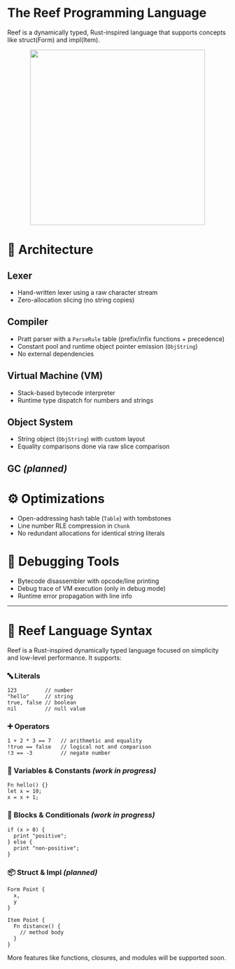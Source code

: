 # The Reef Programming Language

Reef is a dynamically typed, Rust-inspired language that supports concepts like struct(Form) and impl(Item).

<div align="center">
  <img src="https://github.com/user-attachments/assets/ea384868-f0f5-4f89-83a9-73f4684bf827"
       width="400"
       height="400"
  />
</div>

# 🧱 Architecture

## Lexer
- Hand-written lexer using a raw character stream
- Zero-allocation slicing (no string copies)

## Compiler
- Pratt parser with a `ParseRule` table (prefix/infix functions + precedence)
- Constant pool and runtime object pointer emission (`ObjString`)
- No external dependencies

## Virtual Machine (VM)
- Stack-based bytecode interpreter
- Runtime type dispatch for numbers and strings

## Object System
- String object (`ObjString`) with custom layout
- Equality comparisons done via raw slice comparison

## GC *(planned)*

# ⚙️ Optimizations

- Open-addressing hash table (`Table`) with tombstones
- Line number RLE compression in `Chunk`
- No redundant allocations for identical string literals

# 🧪 Debugging Tools

- Bytecode disassembler with opcode/line printing
- Debug trace of VM execution (only in debug mode)
- Runtime error propagation with line info

---
# 🌊 Reef Language Syntax

Reef is a Rust-inspired dynamically typed language focused on simplicity and low-level performance. It supports:

### 🔤 Literals
```reef
123         // number
"hello"     // string
true, false // boolean
nil         // null value
```

### ➕ Operators
```reef
1 + 2 * 3 == 7   // arithmetic and equality
!true == false   // logical not and comparison
!3 == -3         // negate number
```

### 🧠 Variables & Constants *(work in progress)*
```reef
Fn hello() {}
let x = 10;
x = x + 1;
```

### 🧱 Blocks & Conditionals *(work in progress)*
```reef
if (x > 0) {
  print "positive";
} else {
  print "non-positive";
}
```

### 📦 Struct & Impl *(planned)*
```reef
Form Point {
  x,
  y
}

Item Point {
  Fn distance() {
    // method body
  }
}
```

More features like functions, closures, and modules will be supported soon.

